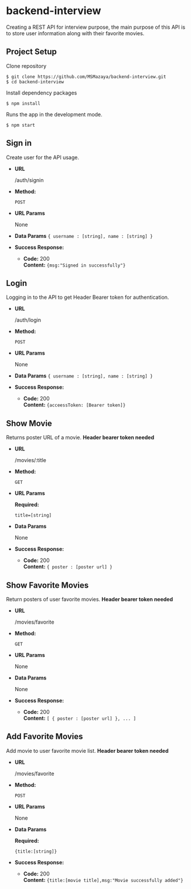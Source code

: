 # backend-interview
Creating a REST API for interview purpose, the main purpose of this API is to store user information along with their favorite movies. 
## Project Setup
Clone repository
```shell
$ git clone https://github.com/MSMazaya/backend-interview.git
$ cd backend-interview
```

Install dependency packages
```shell
$ npm install
```

Runs the app in the development mode.
```shell
$ npm start
```

**Sign in**
----
  Create user for the API usage.
* **URL**

  /auth/signin
* **Method:**

  `POST`
*  **URL Params**

   None
* **Data Params**
  `{ username : [string], name : [string] } `
 
* **Success Response:**

  * **Code:** 200 <br />
    **Content:** `{msg:"Signed in successfully"}`
    
**Login**
----
  Logging in to the API to get Header Bearer token for authentication.
* **URL**

  /auth/login
* **Method:**

  `POST`
*  **URL Params**

   None
* **Data Params**
  `{ username : [string], name : [string] } `
 
* **Success Response:**

  * **Code:** 200 <br />
    **Content:** `{acceessToken: [Bearer token]}`
    
**Show Movie**
----
  Returns poster URL of a movie.
  <strong>Header bearer token needed</strong>
  
* **URL**

  /movies/:title

* **Method:**

  `GET`
  
*  **URL Params**

   **Required:**
 
   `title=[string]`

* **Data Params**

  None

* **Success Response:**

  * **Code:** 200 <br />
    **Content:** `{ poster : [poster url] }`
 
**Show Favorite Movies**
----
  Return posters of user favorite movies.
  <strong>Header bearer token needed</strong>

* **URL**

  /movies/favorite

* **Method:**

  `GET`
  
*  **URL Params**

   None

* **Data Params**

  None

* **Success Response:**

  * **Code:** 200 <br />
    **Content:** `[ { poster : [poster url] }, ... ]`
    
**Add Favorite Movies**
----
  Add movie to user favorite movie list.
  <strong>Header bearer token needed</strong>

* **URL**

  /movies/favorite

* **Method:**

  `POST`
  
*  **URL Params**

   None

* **Data Params**

  **Required:**
  
  `{title:[string]}`

* **Success Response:**

  * **Code:** 200 <br />
    **Content:** `{title:[movie title],msg:"Movie successfully added"}`
    
    

